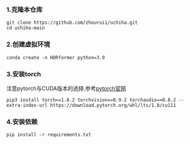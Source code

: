 ### 1.克隆本仓库
```shell
git clone https://github.com/zhouruii/uchiha.git
cd uchiha-main
```

### 2.创建虚拟环境
`conda create -n HDRformer python=3.9`

### 3.安装torch
注意pytorch与CUDA版本的选择,参考[pytorch官网](https://pytorch.org/)

`pip3 install torch==1.8.2 torchvision==0.9.2 torchaudio==0.8.2 --extra-index-url https://download.pytorch.org/whl/lts/1.8/cu111`

### 4.安装依赖
`pip install -r requirements.txt`
